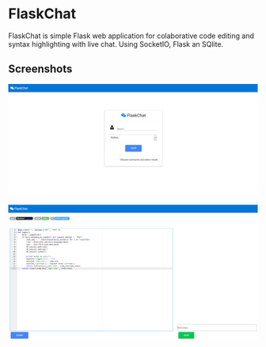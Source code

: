 # FlaskChat


FlaskChat is simple Flask web application for colaborative code editing and syntax highlighting with live chat. Using SocketIO, Flask an SQlite.  



## Screenshots

![main](Screenshot_1.png)

![editor](Screenshot_3.png)


